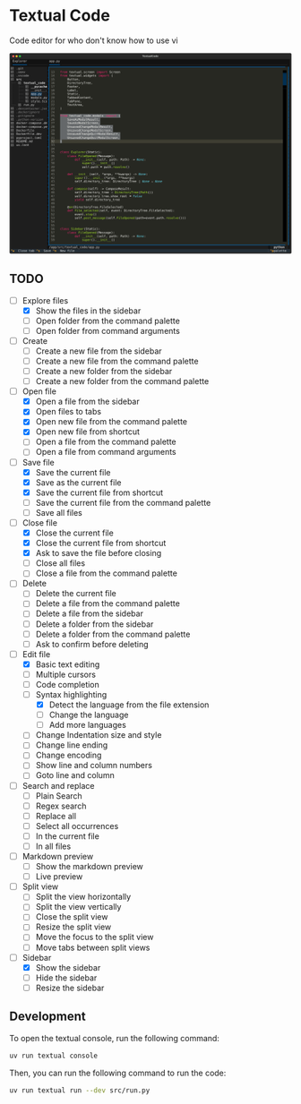 Textual Code
============

Code editor for who don't know how to use vi

![Screenshot](docs/preview.svg)

## TODO

- [ ] Explore files
    - [x] Show the files in the sidebar
    - [ ] Open folder from the command palette
    - [ ] Open folder from command arguments
- [ ] Create
    - [ ] Create a new file from the sidebar
    - [ ] Create a new file from the command palette
    - [ ] Create a new folder from the sidebar
    - [ ] Create a new folder from the command palette
- [ ] Open file
    - [x] Open a file from the sidebar
    - [x] Open files to tabs
    - [x] Open new file from the command palette
    - [x] Open new file from shortcut
    - [ ] Open a file from the command palette
    - [ ] Open a file from command arguments
- [ ] Save file
    - [x] Save the current file
    - [x] Save as the current file
    - [x] Save the current file from shortcut
    - [ ] Save the current file from the command palette
    - [ ] Save all files
- [ ] Close file
    - [x] Close the current file
    - [x] Close the current file from shortcut
    - [x] Ask to save the file before closing
    - [ ] Close all files
    - [ ] Close a file from the command palette
- [ ] Delete
    - [ ] Delete the current file
    - [ ] Delete a file from the command palette
    - [ ] Delete a file from the sidebar
    - [ ] Delete a folder from the sidebar
    - [ ] Delete a folder from the command palette
    - [ ] Ask to confirm before deleting
- [ ] Edit file
    - [x] Basic text editing
    - [ ] Multiple cursors
    - [ ] Code completion
    - [ ] Syntax highlighting
        - [x] Detect the language from the file extension
        - [ ] Change the language
        - [ ] Add more languages
    - [ ] Change Indentation size and style
    - [ ] Change line ending
    - [ ] Change encoding
    - [ ] Show line and column numbers
    - [ ] Goto line and column 
- [ ] Search and replace
    - [ ] Plain Search
    - [ ] Regex search
    - [ ] Replace all
    - [ ] Select all occurrences
    - [ ] In the current file
    - [ ] In all files
- [ ] Markdown preview
    - [ ] Show the markdown preview
    - [ ] Live preview
- [ ] Split view
    - [ ] Split the view horizontally
    - [ ] Split the view vertically
    - [ ] Close the split view
    - [ ] Resize the split view
    - [ ] Move the focus to the split view
    - [ ] Move tabs between split views
- [ ] Sidebar
    - [x] Show the sidebar
    - [ ] Hide the sidebar
    - [ ] Resize the sidebar

## Development

To open the textual console, run the following command:

```bash
uv run textual console
```

Then, you can run the following command to run the code:

```bash
uv run textual run --dev src/run.py
```